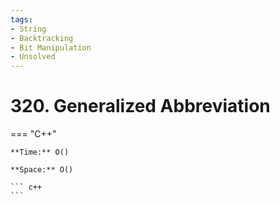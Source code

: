 ```yaml
---
tags:
- String
- Backtracking
- Bit Manipulation
- Unsolved
---
```



# 320. Generalized Abbreviation

=== "C++"

    **Time:** O()

    **Space:** O()

    ``` c++
    ```